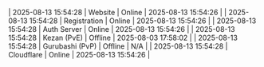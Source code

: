 | 2025-08-13 15:54:28 | Website | Online | 2025-08-13 15:54:26 |
| 2025-08-13 15:54:28 | Registration | Online | 2025-08-13 15:54:26 |
| 2025-08-13 15:54:28 | Auth Server | Online | 2025-08-13 15:54:26 |
| 2025-08-13 15:54:28 | Kezan (PvE) | Offline | 2025-08-03 17:58:02 |
| 2025-08-13 15:54:28 | Gurubashi (PvP) | Offline | N/A |
| 2025-08-13 15:54:28 | Cloudflare | Online | 2025-08-13 15:54:26 |
